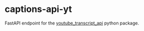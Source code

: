 # captions-api-yt

FastAPI endpoint for the [youtube_transcript_api](https://pypi.org/project/youtube-transcript-api/) python package.